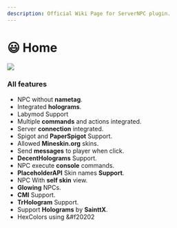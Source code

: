 ```yaml
---
description: Official Wiki Page for ServerNPC plugin.
---
```


# 😃 Home

![](.gitbook/assets/ServerNPC.png)

### All features

* NPC without **nametag**.
* Integrated **holograms**.
* Labymod Support
* Multiple **commands** and actions integrated.
* Server **connection** integrated.
* Spigot and **PaperSpigot** Support.
* Allowed **Mineskin.org** skins.
* Send **messages** to player when click.
* **DecentHolograms** Support.
* NPC execute **console** commands.
* **PlaceholderAPI** Skin names **Support**.
* NPC With **self skin** view.
* **Glowing** NPCs.
* **CMI** Support.
* **TrHologram** Support.
* Support **Holograms** by **SainttX**.
* HexColors using \&#f20202

